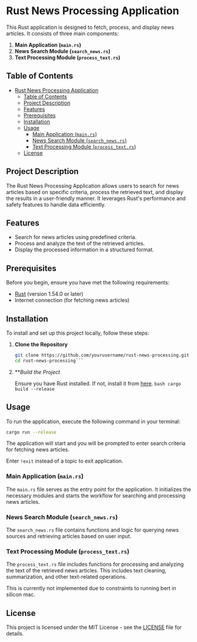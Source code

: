 # Rust News Processing Application

This Rust application is designed to fetch, process, and display news articles. It consists of three main components:

1. **Main Application (`main.rs`)**
2. **News Search Module (`search_news.rs`)**
3. **Text Processing Module (`process_text.rs`)**

## Table of Contents

- [Rust News Processing Application](#rust-news-processing-application)
  - [Table of Contents](#table-of-contents)
  - [Project Description](#project-description)
  - [Features](#features)
  - [Prerequisites](#prerequisites)
  - [Installation](#installation)
  - [Usage](#usage)
    - [Main Application (`main.rs`)](#main-application-mainrs)
    - [News Search Module (`search_news.rs`)](#news-search-module-search_newsrs)
    - [Text Processing Module (`process_text.rs`)](#text-processing-module-process_textrs)
  - [License](#license)

## Project Description

The Rust News Processing Application allows users to search for news articles based on specific criteria, process the retrieved text, and display the results in a user-friendly manner. It leverages Rust's performance and safety features to handle data efficiently.

## Features

- Search for news articles using predefined criteria.
- Process and analyze the text of the retrieved articles.
- Display the processed information in a structured format.

## Prerequisites

Before you begin, ensure you have met the following requirements:

- [Rust](https://www.rust-lang.org/tools/install) (version 1.54.0 or later)
- Internet connection (for fetching news articles)

## Installation

To install and set up this project locally, follow these steps:

1. **Clone the Repository**

   ```bash
   git clone https://github.com/yourusername/rust-news-processing.git
   cd rust-news-processing```

2. ***Build the Project*

    Ensure you have Rust installed. If not, install it from [here](https://www.rust-lang.org/tools/install).
    ```bash cargo build --release```

## Usage

To run the application, execute the following command in your terminal:

```bash
cargo run --release
```

The application will start and you will be prompted to enter search criteria for fetching news articles.

Enter `!exit` instead of a topic to exit application.

### Main Application (`main.rs`)

The `main.rs` file serves as the entry point for the application. It initializes the necessary modules and starts the workflow for searching and processing news articles.

### News Search Module (`search_news.rs`)

The `search_news.rs` file contains functions and logic for querying news sources and retrieving articles based on user input.

### Text Processing Module (`process_text.rs`)

The `process_text.rs` file includes functions for processing and analyzing the text of the retrieved news articles. This includes text cleaning, summarization, and other text-related operations.

This is currently not implemented due to constraints to running bert in silicon mac.


## License

This project is licensed under the MIT License - see the [LICENSE](LICENSE) file for details.
